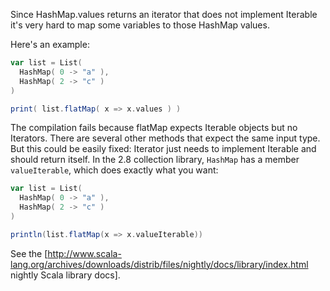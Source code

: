 Since HashMap.values returns an iterator that does not implement Iterable it's very hard to map some variables to those HashMap values.

Here's an example:
```scala
var list = List(
  HashMap( 0 -> "a" ),
  HashMap( 2 -> "c" )
)

print( list.flatMap( x => x.values ) )
```

The compilation fails because flatMap expects Iterable objects but no Iterators. There are several other methods that expect the same input type. But this could be easily fixed: Iterator just needs to implement Iterable and should return itself.
In the 2.8 collection library, `HashMap` has a member `valueIterable`, which does exactly what you want:
```scala
var list = List(
  HashMap( 0 -> "a" ),
  HashMap( 2 -> "c" )
)

println(list.flatMap(x => x.valueIterable))
```
See the [http://www.scala-lang.org/archives/downloads/distrib/files/nightly/docs/library/index.html nightly Scala library docs].
